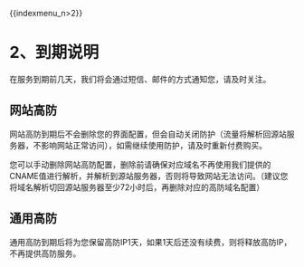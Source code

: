 {{indexmenu_n>2}}

# 2、到期说明

在服务到期前几天，我们将会通过短信、邮件的方式通知您，请及时关注。

## 网站高防

网站高防到期后不会删除您的界面配置，但会自动关闭防护（流量将解析回源站服务器，不影响网站正常访问），如需继续使用防护，请及时重新付费购买。

<wrap
em>您可以手动删除网站高防配置，删除前请确保对应域名不再使用我们提供的CNAME值进行解析，并解析到源站服务器，否则将导致网站无法访问。（建议您将域名解析切回源站服务器至少72小时后，再删除对应的高防域名配置）</wrap>

## 通用高防

通用高防到期后将为您保留高防IP1天，如果1天后还没有续费，则将释放高防IP，不再提供高防服务。
